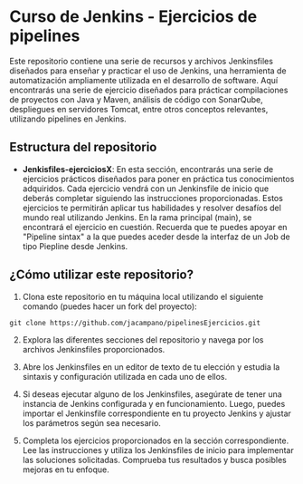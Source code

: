 # Curso de Jenkins - Ejercicios de pipelines

Este repositorio contiene una serie de recursos y archivos Jenkinsfiles diseñados para enseñar y practicar el uso de Jenkins, una herramienta de automatización ampliamente utilizada en el desarrollo de software. Aquí encontrarás una serie de ejercicio diseñados para prácticar compilaciones de proyectos con Java y Maven, análisis de código con SonarQube, despliegues en servidores Tomcat, entre otros conceptos relevantes, utilizando pipelines en Jenkins.

## Estructura del repositorio

- **Jenkisfiles-ejerciciosX**: En esta sección, encontrarás una serie de ejercicios prácticos diseñados para poner en práctica tus conocimientos adquiridos. Cada ejercicio vendrá con un Jenkinsfile de inicio que deberás completar siguiendo las instrucciones proporcionadas. Estos ejercicios te permitirán aplicar tus habilidades y resolver desafíos del mundo real utilizando Jenkins. En la rama principal (main), se encontrará el ejercicio en cuestión. Recuerda que te puedes apoyar en "Pipeline sintax" a la que puedes aceder desde la interfaz de un Job de tipo Piepline desde Jenkins.

## ¿Cómo utilizar este repositorio?

1. Clona este repositorio en tu máquina local utilizando el siguiente comando (puedes hacer un fork del proyecto):
```console
git clone https://github.com/jacampano/pipelinesEjercicios.git
```
2. Explora las diferentes secciones del repositorio y navega por los archivos Jenkinsfiles proporcionados.

3. Abre los Jenkinsfiles en un editor de texto de tu elección y estudia la sintaxis y configuración utilizada en cada uno de ellos. 

4. Si deseas ejecutar alguno de los Jenkinsfiles, asegúrate de tener una instancia de Jenkins configurada y en funcionamiento. Luego, puedes importar el Jenkinsfile correspondiente en tu proyecto Jenkins y ajustar los parámetros según sea necesario.

5. Completa los ejercicios proporcionados en la sección correspondiente. Lee las instrucciones y utiliza los Jenkinsfiles de inicio para implementar las soluciones solicitadas. Comprueba tus resultados y busca posibles mejoras en tu enfoque.
